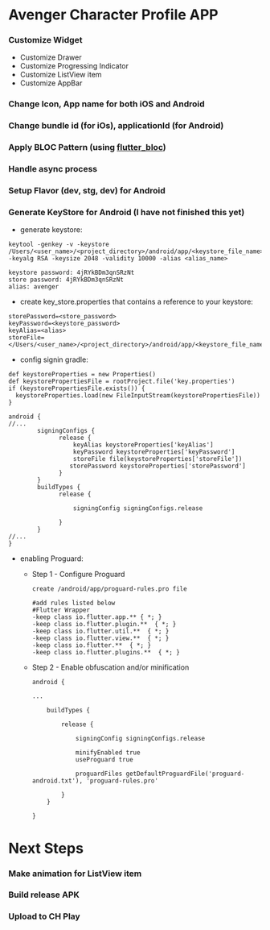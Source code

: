 # Avenger Character Profile APP



### Customize Widget

  - Customize Drawer
  - Customize Progressing Indicator
  - Customize ListView item
  - Customize AppBar
 
### Change Icon, App name for both iOS and Android
### Change bundle id (for iOs), applicationId (for Android)
### Apply BLOC Pattern (using [flutter_bloc](https://pub.dev/packages/flutter_bloc))
### Handle async process
### Setup Flavor (dev, stg, dev) for Android
### Generate KeyStore for Android (I have not finished this yet)
  - generate keystore:
  
  ```
  keytool -genkey -v -keystore /Users/<user_name>/<project_directory>/android/app/<keystore_file_name>.jks -keyalg RSA -keysize 2048 -validity 10000 -alias <alias_name>
  
  keystore password: 4jRYkBDm3qnSRzNt
  store password: 4jRYkBDm3qnSRzNt
  alias: avenger
  ```
  - create key_store.properties that contains a reference to your keystore:
  
  ```
  storePassword=<store_password>
  keyPassword=<keystore_password>
  keyAlias=<alias>
  storeFile=</Users/<user_name>/<project_directory>/android/app/<keystore_file_name>.jks>
  ```
  - config signin gradle:
  
  ```
  def keystoreProperties = new Properties()
  def keystorePropertiesFile = rootProject.file('key.properties')
  if (keystorePropertiesFile.exists()) {
    keystoreProperties.load(new FileInputStream(keystorePropertiesFile))
  }
  
  android {
  //...
		  signingConfigs {
		  		release {
	        		keyAlias keystoreProperties['keyAlias']
	        		keyPassword keystoreProperties['keyPassword']
	        		storeFile file(keystoreProperties['storeFile'])
			       storePassword keystoreProperties['storePassword']
	    		}
	      }
		  buildTypes {
		  		release {
		  		
		       		signingConfig signingConfigs.release
		       	
		    	}
		  }
  //...
  }
  ```
  - enabling Proguard:
  	- Step 1 - Configure Proguard
  
	  	```
	  	create /android/app/proguard-rules.pro file
	  	
	  	#add rules listed below
	  	#Flutter Wrapper
	  	-keep class io.flutter.app.** { *; }
	  	-keep class io.flutter.plugin.**  { *; }
	  	-keep class io.flutter.util.**  { *; }
	  	-keep class io.flutter.view.**  { *; }
	  	-keep class io.flutter.**  { *; }
	  	-keep class io.flutter.plugins.**  { *; }
	  	
	  	```
  	- Step 2 - Enable obfuscation and/or minification
		
		```
		android {

    	...

		    buildTypes {
		
		        release {
		
		            signingConfig signingConfigs.release
		
		            minifyEnabled true
		            useProguard true
		
		            proguardFiles getDefaultProguardFile('proguard-android.txt'), 'proguard-rules.pro'
		
		        }
		    }
		    
		}
		```
  	
# Next Steps
### Make animation for ListView item
### Build release APK
### Upload to CH Play
